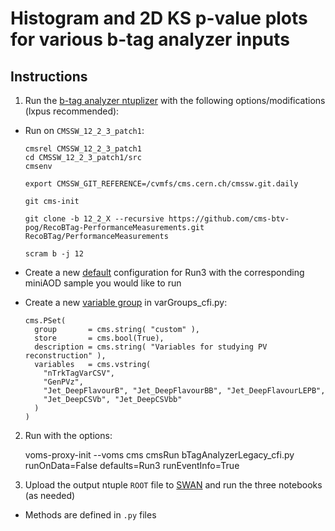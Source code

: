 # Histogram and 2D KS p-value plots for various b-tag analyzer inputs

## Instructions
1. Run the [b-tag analyzer ntuplizer](https://github.com/cms-btv-pog/RecoBTag-PerformanceMeasurements) with the following options/modifications (lxpus recommended):
* Run on `CMSSW_12_2_3_patch1`:

      cmsrel CMSSW_12_2_3_patch1
      cd CMSSW_12_2_3_patch1/src
      cmsenv

      export CMSSW_GIT_REFERENCE=/cvmfs/cms.cern.ch/cmssw.git.daily

      git cms-init
      
      git clone -b 12_2_X --recursive https://github.com/cms-btv-pog/RecoBTag-PerformanceMeasurements.git RecoBTag/PerformanceMeasurements
      
      scram b -j 12

* Create a new [default](https://github.com/cms-btv-pog/RecoBTag-PerformanceMeasurements/tree/9_4_X/python/defaults) configuration for Run3 with the corresponding miniAOD sample you would like to run
* Create a new [variable group](https://github.com/cms-btv-pog/RecoBTag-PerformanceMeasurements/blob/9_4_X/python/varGroups_cfi.py) in varGroups_cfi.py:

      cms.PSet(
        group       = cms.string( "custom" ),
        store       = cms.bool(True),
        description = cms.string( "Variables for studying PV reconstruction" ),
        variables   = cms.vstring(
          "nTrkTagVarCSV",
          "GenPVz",
          "Jet_DeepFlavourB", "Jet_DeepFlavourBB", "Jet_DeepFlavourLEPB",
          "Jet_DeepCSVb", "Jet_DeepCSVbb"
        )
      )

2. Run with the options:

      voms-proxy-init --voms cms
      cmsRun bTagAnalyzerLegacy_cfi.py runOnData=False defaults=Run3 runEventInfo=True

4. Upload the output ntuple `ROOT` file to [SWAN](swan.cern.ch) and run the three notebooks (as needed)
* Methods are defined in `.py` files

